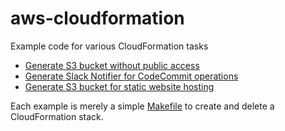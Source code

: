 # aws-cloudformation

Example code for various CloudFormation tasks

- [Generate S3 bucket without public access](s3-bucket-no-public-access/README.md)
- [Generate Slack Notifier for CodeCommit operations](codecommit-sns-notifier/README.md)
- [Generate S3 bucket for static website hosting](s3-bucket-static-hosting/README.md)

Each example is merely a simple [Makefile](https://en.wikipedia.org/wiki/Makefile) to create and delete a CloudFormation stack.
